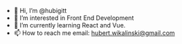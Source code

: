 - 👋 Hi, I’m @hubigitt
- 👀 I’m interested in Front End Development
- 🌱 I’m currently learning React and Vue.
- 📫 How to reach me email: hubert.wikalinski@gmail.com

<!---
hubigitt/hubigitt is a ✨ special ✨ repository because its `README.md` (this file) appears on your GitHub profile.
You can click the Preview link to take a look at your changes.
--->
